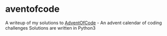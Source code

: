 # aventofcode
A writeup of my solutions to [AdventOfCode](https://adventofcode.com/2020) - An advent calendar of coding challenges
Solutions are written in Python3
